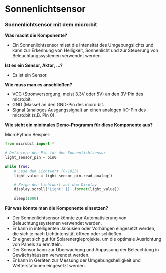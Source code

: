 # Sonnenlichtsensor

### Sonnenlichtsensor mit dem micro:bit

**Was macht die Komponente?**
- Ein Sonnenlichtsensor misst die Intensität des Umgebungslichts und kann zur Erkennung von Helligkeit, Sonnenlicht und zur Steuerung von Beleuchtungssystemen verwendet werden.

**Ist es ein Sensor, Aktor, …?**
- Es ist ein Sensor.

**Wie muss man es anschließen?**
- VCC (Stromversorgung, meist 3.3V oder 5V) an den 3V-Pin des micro:bit.
- GND (Masse) an den GND-Pin des micro:bit.
- Signal (analoges Ausgangssignal) an einen analogen I/O-Pin des micro:bit (z.B. Pin 0).

**Wie sieht ein minimales Demo-Programm für diese Komponente aus?**

MicroPython Beispiel:
```python
from microbit import *

# Definiere den Pin für den Sonnenlichtsensor
light_sensor_pin = pin0

while True:
    # Lese den Lichtwert (0-1023)
    light_value = light_sensor_pin.read_analog()
    
    # Zeige den Lichtwert auf dem Display
    display.scroll('Light: {}'.format(light_value))
    
    sleep(1000)
```

**Für was könnte man die Komponente einsetzen?**
- Der Sonnenlichtsensor könnte zur Automatisierung von Beleuchtungssystemen verwendet werden.
- Er kann in intelligenten Jalousien oder Vorhängen eingesetzt werden, die sich je nach Lichtintensität öffnen oder schließen.
- Er eignet sich gut für Solarenergieprojekte, um die optimale Ausrichtung von Panels zu ermitteln.
- Der Sensor kann zur Überwachung und Anpassung der Beleuchtung in Gewächshäusern verwendet werden.
- Er kann in Geräten zur Messung der Umgebungshelligkeit und Wetterstationen eingesetzt werden.